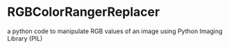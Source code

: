 # RGBColorRangerReplacer
a python code to manipulate RGB values of an image using Python Imaging Library (PIL)
